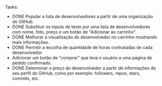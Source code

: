 Tasks:

- DONE Popular a lista de desenvolvedores a partir de uma organização do GitHub.
- DONE Substituir os inputs de texto por uma lista de desenvolvedores com nome, foto, preço e um botão de "Adicionar ao carrinho".
- DONE Melhorar a visualização do desenvolvedor no carrinho mostrando mais informações.
- DONE Permitir a escolha de quantidade de horas contratadas de cada desenvolvedor.
- Adicionar um botão de "comprar" que leva o usuário a uma página de pedido confirmado.
- DONE Determinar o preço do desenvolvedor a partir de informações do seu perfil do GitHub, como por exemplo: followers, repos, stars, commits, etc.